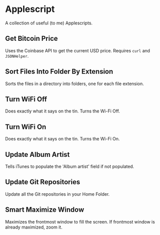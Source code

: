 Applescript
===========
A collection of useful (to me) Applescripts. 

Get Bitcoin Price
-----------------
Uses the Coinbase API to get the current USD price. Requires `curl` and `JSONHelper`. 

Sort Files Into Folder By Extension
-----------------------------------
Sorts the files in a directory into folders, one for each file extension.

Turn WiFi Off
-------------
Does exactly what it says on the tin. Turns the Wi-Fi Off.

Turn WiFi On
------------
Does exactly what it says on the tin. Turns the Wi-Fi On.

Update Album Artist
-------------------
Tells iTunes to populate the 'Album artist' field if not populated. 

Update Git Repositories
-----------------------
Update all the Git repositories in your Home Folder.

Smart Maximize Window
---------------------
Maximizes the frontmost window to fill the screen. If frontmost window is
already maximized, zoom it. 
